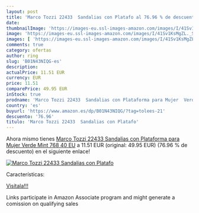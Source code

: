 ```yaml
---
layout: post
title: 'Marco Tozzi 22433  Sandalias con Platafo al 76.96 % de descuento'
date: 
thumbnailImage: 'https://images-eu.ssl-images-amazon.com/images/I/41Sv1KsMgZL._SL200_.jpg'
image: 'https://images-eu.ssl-images-amazon.com/images/I/41Sv1KsMgZL._SL200_.jpg'
images: [ 'https://images-eu.ssl-images-amazon.com/images/I/41Sv1KsMgZL._SL200_.jpg' ]
comments: true
category: ofertas
author: ring
slug: 'B01N43NIQG-es'
description:
actualPrice: 11.51 EUR
currency: EUR
price: 11.51
comparePrice: 49.95 EUR
inStock: true
prodname: 'Marco Tozzi 22433  Sandalias con Plataforma para Mujer  Verde  Mint 768   40 EU'
country: 'es'
buyurl: 'https://www.amazon.es/dp/B01N43NIQG/?tag=tolees-21'
descuento: '76.96'
titulo: 'Marco Tozzi 22433  Sandalias con Platafo'
---
```


Ahora mismo tienes [Marco Tozzi 22433  Sandalias con Plataforma para Mujer  Verde  Mint 768   40 EU](https://www.amazon.es/dp/B01N43NIQG/?tag=tolees-21) a 11.51 EUR (original: 49.95 EUR) (76.96 %  de descuento) en el siguiente enlace!

[![Marco Tozzi 22433  Sandalias con Platafo](https://images-eu.ssl-images-amazon.com/images/I/41Sv1KsMgZL._SL200_.jpg)](https://www.amazon.es/dp/B01N43NIQG/?tag=tolees-21)

Características:


[Visítala!!!](https://www.amazon.es/dp/B01N43NIQG/?tag=tolees-21)

Links participate in Amazon Associate program and might generate a comission on qualifying sales
